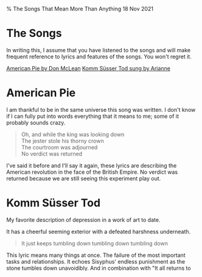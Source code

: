 % The Songs That Mean More Than Anything
18 Nov 2021

# The Songs

In writing this, I assume that you have listened to the songs and will make frequent reference to lyrics and features of the songs. You won't regret it.

[American Pie by Don McLean](https://www.youtube.com/watch?v=iX_TFkut1PM)
[Komm Süsser Tod sung by Arianne](https://www.youtube.com/watch?v=rQiHzcdUPAU)


# American Pie

I am thankful to be in the same universe this song was written. I don't know if I can fully put into words everything that it means to me; some of it probably sounds crazy.

> Oh, and while the king was looking down<br>
The jester stole his thorny crown<br>
The courtroom was adjourned<br>
No verdict was returned

I've said it before and I'll say it again, these lyrics are describing the American revolution in the face of the British Empire. No verdict was returned because we are still seeing this experiment play out.

# Komm Süsser Tod

My favorite description of depression in a work of art to date.

It has a cheerful seeming exterior with a defeated harshness underneath.

>It just keeps tumbling down tumbling down tumbling down

This lyric means many things at once. The failure of the most important tasks and relationships. It echoes Sisyphus' endless punishment as the stone tumbles down unavoidibly. And in combination with "It all returns to nothing", the heat death of the universe comes to mind. The continual phenomena of all matter to prefer lower energy states and "tumble down".
